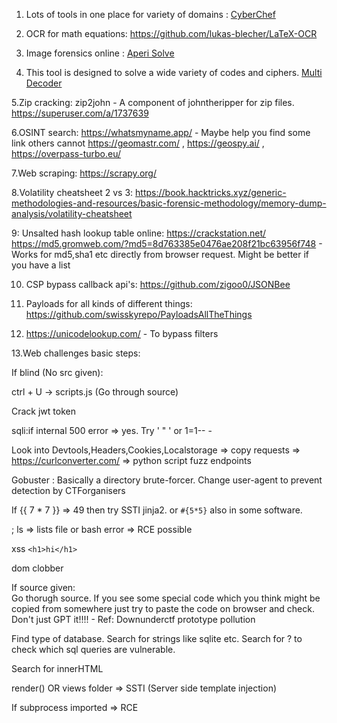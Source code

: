 1. Lots of tools in one place for variety of domains : [CyberChef](https://gchq.github.io/CyberChef/)

2. OCR for math equations: https://github.com/lukas-blecher/LaTeX-OCR

3. Image forensics online : [Aperi Solve](https://www.aperisolve.com/)

4. This tool is designed to solve a wide variety of codes and ciphers. [Multi Decoder](https://www.cachesleuth.com/multidecoder/)

5.Zip cracking: zip2john - A component of johntheripper for zip files.   https://superuser.com/a/1737639

6.OSINT search: https://whatsmyname.app/ - Maybe help you find some link others cannot
		https://geomastr.com/ , https://geospy.ai/ , https://overpass-turbo.eu/

7.Web scraping: https://scrapy.org/

8.Volatility cheatsheet 2 vs 3: https://book.hacktricks.xyz/generic-methodologies-and-resources/basic-forensic-methodology/memory-dump-analysis/volatility-cheatsheet

9: Unsalted hash lookup table online: https://crackstation.net/  
  https://md5.gromweb.com/?md5=8d763385e0476ae208f21bc63956f748 - Works for md5,sha1 etc directly from browser request. Might be better if you have a list

10. CSP bypass callback api's: https://github.com/zigoo0/JSONBee

11. Payloads for all kinds of different things:
  https://github.com/swisskyrepo/PayloadsAllTheThings

12) https://unicodelookup.com/ - To bypass filters 

13.Web challenges basic steps:
  
  If blind (No src given):
  
  ctrl + U -> scripts.js (Go through source)
  
  Crack jwt token

  sqli:if internal 500 error => yes. Try '  " ' or 1=1-- -
  
  Look into Devtools,Headers,Cookies,Localstorage => copy requests => https://curlconverter.com/ => python script fuzz endpoints

  Gobuster : Basically a directory brute-forcer. Change user-agent to prevent detection by CTForganisers
  
  If {{ 7 * 7 }} => 49 then try SSTI jinja2. or `#{5*5}` also in some software.

  ; ls => lists file or bash error => RCE possible
  
  xss ```<h1>hi</h1>```
  
  dom clobber

If source given:  
    Go thorugh source.
    If you see some special code which you think might be copied from somewhere just try to paste the code on browser and check. Don't just GPT it!!!! - Ref: Downunderctf prototype pollution

Find type of database. Search for strings like sqlite etc. Search for ? to check which sql queries are vulnerable.

Search for innerHTML

render() OR views folder => SSTI (Server side template injection)

If subprocess imported =>  RCE




